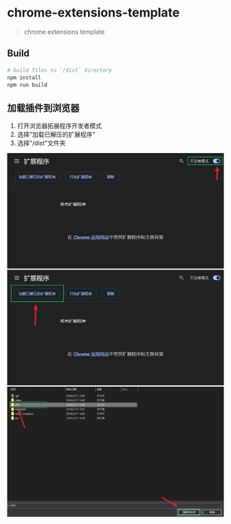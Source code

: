 # chrome-extensions-template

> chrome extensions template

## Build

```bash
# build files to `/dist` directory
npm install
npm run build
```

## 加载插件到浏览器

1. 打开浏览器拓展程序开发者模式
2. 选择"加载已解压的扩展程序"
3. 选择"/dist"文件夹

![1.Example](example/1.jpg)
![2.Example](example/2.jpg)
![3.Example](example/3.jpg)
